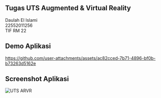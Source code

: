## Tugas UTS Augmented & Virtual Reality

Daulah El Islami<br>22552011256<br>TIF RM 22

## Demo Aplikasi

https://github.com/user-attachments/assets/ac82cced-7b71-4896-bf0b-b73263d5162e

## Screenshot Aplikasi

![UTS ARVR](https://github.com/user-attachments/assets/cb54b63d-a32a-4bc6-9129-dc875b08bfff)
